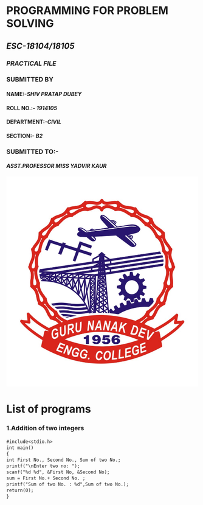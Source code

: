 # PROGRAMMING FOR PROBLEM SOLVING

## **_ESC-18104/18105_**

###  **_PRACTICAL FILE_**

### **SUBMITTED BY**

#### **NAME:-**_SHIV PRATAP DUBEY_

#### **ROLL NO.:-** _1914105_

#### **DEPARTMENT:-**_CIVIL_

#### **SECTION:-** _B2_

### **SUBMITTED TO:-**

#### _ASST.PROFESSOR MISS YADVIR KAUR_

![logo](https://github.com/Shiv2ubey786/PRACTICA-FILE.md/blob/master/logo.jpg)

 # List of programs
### 1.Addition of two integers
    #include<stdio.h>
    int main()
    {
    int First No., Second No., Sum of two No.;
    printf("\nEnter two no: ");
    scanf("%d %d", &First No, &Second No);
    sum = First No.+ Second No. ;
    printf("Sum of two No. : %d",Sum of two No.);
    return(0);
    }
